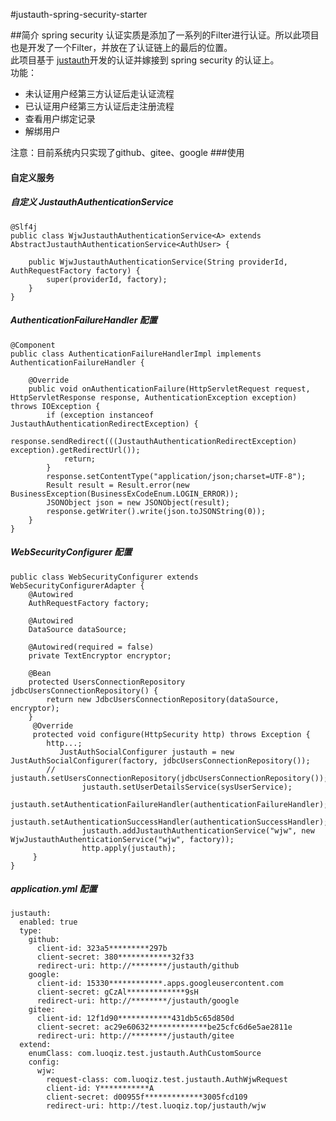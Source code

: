 #justauth-spring-security-starter

##简介
spring security 认证实质是添加了一系列的Filter进行认证。所以此项目也是开发了一个Filter，并放在了认证链上的最后的位置。<br/>
此项目基于 <a href="https://github.com/justauth/JustAuth">justauth</a>开发的认证并嫁接到 spring security 的认证上。<br/>
功能：
    <ul>
        <li>未认证用户经第三方认证后走认证流程</li>
        <li>已认证用户经第三方认证后走注册流程</li>
        <li>查看用户绑定记录</li>
        <li>解绑用户</li>
    </ul>
    注意：目前系统内只实现了github、gitee、google
###使用
#### 自定义服务

##### 自定义 JustauthAuthenticationService
```
@Slf4j
public class WjwJustauthAuthenticationService<A> extends AbstractJustauthAuthenticationService<AuthUser> {

    public WjwJustauthAuthenticationService(String providerId, AuthRequestFactory factory) {
        super(providerId, factory);
    }
}
```

##### AuthenticationFailureHandler 配置
```
@Component
public class AuthenticationFailureHandlerImpl implements AuthenticationFailureHandler {

    @Override
    public void onAuthenticationFailure(HttpServletRequest request, HttpServletResponse response, AuthenticationException exception) throws IOException {
        if (exception instanceof JustauthAuthenticationRedirectException) {
            response.sendRedirect(((JustauthAuthenticationRedirectException) exception).getRedirectUrl());
            return;
        }
        response.setContentType("application/json;charset=UTF-8");
        Result result = Result.error(new BusinessException(BusinessExCodeEnum.LOGIN_ERROR));
        JSONObject json = new JSONObject(result);
        response.getWriter().write(json.toJSONString(0));
    }
}
```
##### WebSecurityConfigurer 配置
```
public class WebSecurityConfigurer extends WebSecurityConfigurerAdapter {
    @Autowired
    AuthRequestFactory factory;

    @Autowired
    DataSource dataSource;

    @Autowired(required = false)
    private TextEncryptor encryptor;
    
    @Bean
    protected UsersConnectionRepository jdbcUsersConnectionRepository() {
        return new JdbcUsersConnectionRepository(dataSource, encryptor);
    }
     @Override
     protected void configure(HttpSecurity http) throws Exception {
        http...;
           JustAuthSocialConfigurer justauth = new JustAuthSocialConfigurer(factory, jdbcUsersConnectionRepository());
        //        justauth.setUsersConnectionRepository(jdbcUsersConnectionRepository());
                justauth.setUserDetailsService(sysUserService);
                justauth.setAuthenticationFailureHandler(authenticationFailureHandler);
                justauth.setAuthenticationSuccessHandler(authenticationSuccessHandler);
                justauth.addJustauthAuthenticationService("wjw", new WjwJustauthAuthenticationService("wjw", factory));
                http.apply(justauth);
     }
}
```

##### application.yml 配置
```
justauth:
  enabled: true
  type:
    github:
      client-id: 323a5*********297b
      client-secret: 380************32f33
      redirect-uri: http://********/justauth/github
    google:
      client-id: 15330************.apps.googleusercontent.com
      client-secret: gCzAl*************9sH
      redirect-uri: http://********/justauth/google
    gitee:
      client-id: 12f1d90************431db5c65d850d
      client-secret: ac29e60632*************be25cfc6d6e5ae2811e
      redirect-uri: http://********/justauth/gitee
  extend:
    enumClass: com.luoqiz.test.justauth.AuthCustomSource
    config:
      wjw:
        request-class: com.luoqiz.test.justauth.AuthWjwRequest
        client-id: Y***********A
        client-secret: d00955f*************3005fcd109
        redirect-uri: http://test.luoqiz.top/justauth/wjw
```

